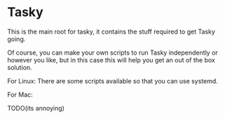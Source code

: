 # Tasky
This is the main root for tasky, it contains the stuff required to get Tasky going.

Of course, you can make your own scripts to run Tasky independently or however you like, but in this case this will help you get an out of the box solution.

For Linux:
There are some scripts available so that you can use systemd.

For Mac:

TODO(its annoying)
